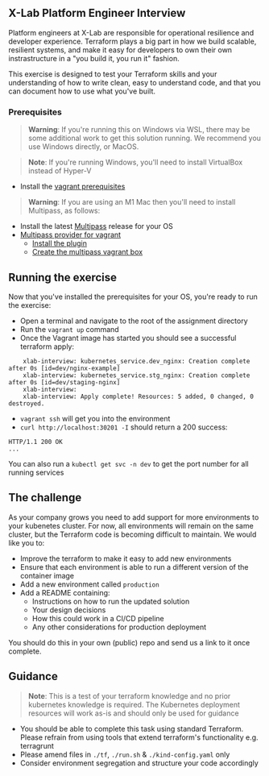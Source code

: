 ## X-Lab Platform Engineer Interview
Platform engineers at X-Lab are responsible for operational resilience and developer experience. Terraform plays a big part in how we build scalable, resilient systems, and make it easy for developers to own their own instrastructure in a "you build it, you run it" fashion.

This exercise is designed to test your Terraform skills and your understanding of how to write clean, easy to understand code, and that you can document how to use what you've built.

### Prerequisites

> **Warning**:
> If you're running this on Windows via WSL, there may be some additional work to get this solution running. We recommend you use Windows directly, or MacOS.

> **Note**: 
> If you're running Windows, you'll need to install VirtualBox instead of Hyper-V

- Install the [vagrant prerequisites](https://learn.hashicorp.com/tutorials/vagrant/getting-started-index#prerequisites)


> **Warning**:
> If you are using an M1 Mac then you'll need to install Multipass, as follows:


- Install the latest [Multipass](https://github.com/canonical/multipass/releases) release for your OS
- [Multipass provider for vagrant](https://github.com/Fred78290/vagrant-multipass)
    - [Install the plugin](https://github.com/Fred78290/vagrant-multipass#plugin-installation)
    - [Create the multipass vagrant box](https://github.com/Fred78290/vagrant-multipass#create-multipass-fake-box)

## Running the exercise

Now that you've installed the prerequisites for your OS, you're ready to run the exercise:    

- Open a terminal and navigate to the root of the assignment directory
- Run the `vagrant up` command
- Once the Vagrant image has started you should see a successful terraform apply:
```
    xlab-interview: kubernetes_service.dev_nginx: Creation complete after 0s [id=dev/nginx-example]
    xlab-interview: kubernetes_service.stg_nginx: Creation complete after 0s [id=dev/staging-nginx]
    xlab-interview: 
    xlab-interview: Apply complete! Resources: 5 added, 0 changed, 0 destroyed.
```
- `vagrant ssh` will get you into the environment
- `curl http://localhost:30201 -I` should return a 200 success:
```
HTTP/1.1 200 OK
...
```
You can also run a `kubectl get svc -n dev` to get the port number for all running services

## The challenge

As your company grows you need to add support for more environments to your kubenetes cluster. For now, all environments will remain on the same cluster, but the Terraform code is becoming difficult to maintain. We would like you to:
* Improve the terraform to make it easy to add new environments
* Ensure that each environment is able to run a different version of the container image
* Add a new environment called `production`
* Add a README containing:
    * Instructions on how to run the updated solution
    * Your design decisions
    * How this could work in a CI/CD pipeline
    * Any other considerations for production deployment

You should do this in your own (public) repo and send us a link to it once complete.

## Guidance

> **Note**: 
> This is a test of your terraform knowledge and no prior kubernetes knowledge is required. The Kubernetes deployment resources will work as-is and should only be used for guidance

* You should be able to complete this task using standard Terraform. Please refrain from using tools that extend terraform's functionality e.g. terragrunt
* Please amend files in `./tf`, `./run.sh` & `./kind-config.yaml` only
* Consider environment segregation and structure your code accordingly
